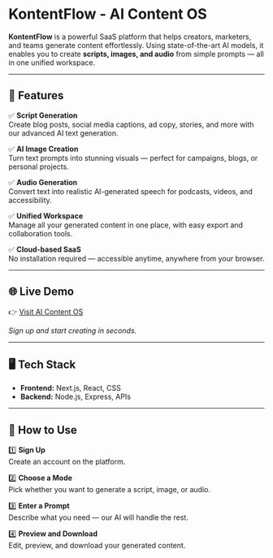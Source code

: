 # KontentFlow - AI Content OS

**KontentFlow** is a powerful SaaS platform that helps creators, marketers, and teams generate content effortlessly. Using state-of-the-art AI models, it enables you to create **scripts, images, and audio** from simple prompts — all in one unified workspace.

---

## 🚀 Features

✅ **Script Generation**  
Create blog posts, social media captions, ad copy, stories, and more with our advanced AI text generation.  

✅ **AI Image Creation**  
Turn text prompts into stunning visuals — perfect for campaigns, blogs, or personal projects.  

✅ **Audio Generation**  
Convert text into realistic AI-generated speech for podcasts, videos, and accessibility.  

✅ **Unified Workspace**  
Manage all your generated content in one place, with easy export and collaboration tools.  

✅ **Cloud-based SaaS**  
No installation required — accessible anytime, anywhere from your browser.  

---

## 🌐 Live Demo

👉 [Visit AI Content OS](https://snarioweb.vercel.app/)

*Sign up and start creating in seconds.*

---

## 🖥️ Tech Stack

- **Frontend:** Next.js, React, CSS
- **Backend:** Node.js, Express, APIs

---

## 📝 How to Use

1️⃣ **Sign Up**  
Create an account on the platform.  

2️⃣ **Choose a Mode**  
Pick whether you want to generate a script, image, or audio.  

3️⃣ **Enter a Prompt**  
Describe what you need — our AI will handle the rest.  

4️⃣ **Preview and Download**  
Edit, preview, and download your generated content.
